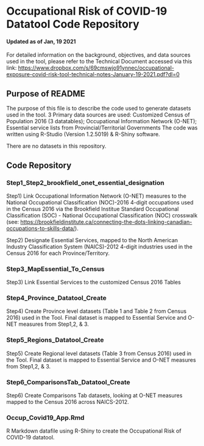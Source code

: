 # Occupational Risk of COVID-19 Datatool Code Repository
#### Updated as of Jan, 19 2021
For detailed information on the background, objectives, and data sources used in the tool, please refer to the Technical Document accessed via this link: 
https://www.dropbox.com/s/69cmswjo91ynnec/occupational-exposure-covid-risk-tool-technical-notes-January-19-2021.pdf?dl=0

## Purpose of README
The purpose of this file is to describe the code used to generate datasets used in the tool. 
3 Primary data sources are used: Customized Census of Population 2016 (3 datatables); Occupational Information Network (O-NET); Essential service lists from Provincial/Territorial Governments
The code was written using R-Studio (Version 1.2.5019) & R-Shiny software.

There are no datasets in this repository.

## Code Repository
### Step1_Step2_brookfield_onet_essential_designation
Step1) Link Occupational Information Network (O-NET) measures to the National Occupational Classification (NOC)-2016 4-digit occupations used in the Census 2016 via the Brookfield Institue Standard Occupational Classification (SOC) - National Occupational Classification (NOC) crosswalk (see: https://brookfieldinstitute.ca/connecting-the-dots-linking-canadian-occupations-to-skills-data/).

Step2) Designate Essential Services, mapped to the North American Industry Classification System (NAICS)-2012 4-digit industries used in the Census 2016 for each Province/Territory.

### Step3_MapEssential_To_Census
Step3) Link Essential Services to the customized Census 2016 Tables

### Step4_Province_Datatool_Create
Step4) Create Province level datasets (Table 1 and Table 2 from Census 2016) used in the Tool. Final dataset is mapped to Essential Service and O-NET measures from Step1,2, & 3.

### Step5_Regions_Datatool_Create
Step5) Create Regional level datasets (Table 3 from Census 2016) used in the Tool. Final dataset is mapped to Essential Service and O-NET measures from Step1,2, & 3.

### Step6_ComparisonsTab_Datatool_Create
Step6) Create Comparisons Tab datasets, looking at O-NET measures mapped to the Census 2016 across NAICS-2012.

### Occup_Covid19_App.Rmd
R Markdown datafile using R-Shiny to create the Occupational Risk of COVID-19 datatool. 
